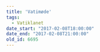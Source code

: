 ```yaml
---
title: 'Vatimøde'
tags:
  - Vatiklanet
date_start: "2017-02-08T18:00:00"
date_end: "2017-02-08T21:00:00"
old_id: 6695
---
```


